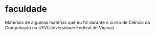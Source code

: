 # faculdade
Materiais de algumas matérias que eu fiz durante o curso de Ciência da Computação na UFV(Universidade Federal de Viçosa)
